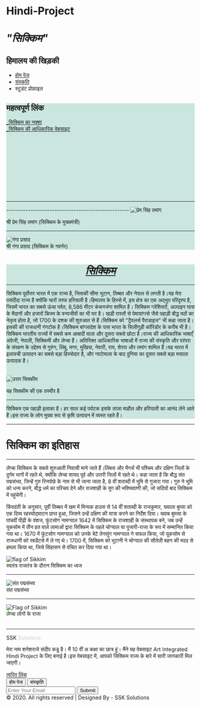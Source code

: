 # Hindi-Project
<!DOCTYPE html>
<html lang="en">

<head>
<title>सिक्किम | होम पेज</title>
<meta charset= "UTf-8">
<meta name="viewport" content="Hi!!! Myself Shaneshraje Sandeep Kadu, intial-scale=1">
 <link rel = "icon" href =  
"https://encrypted-tbn0.gstatic.com/images?q=tbn%3AANd9GcT_KP4jIQqQqU1nwkfevMlwsgcJ6g2c498TxA&usqp=CAU"
        type = "image/x-icon"> 
<style>


* {
  box-sizing: border-box;
}

body {
  font-family:Verdana, Geneva, sans-serif;
  background-image :url("https://www.freeworldmaps.net/asia/india/sikkim/sikkim-map.jpg");
  background-repeat: no-repeat;
  background-attachment: fixed;
  background-position: absolute;
  background-size: 100% 100%;
  top: 00%;
  left:0%;
}


.header {
padding: 150px;
border: 0px;
text-align:center;
color: #dfe210;
font-family:"Comic Sans MS", cursive, sans-serif;

background-image: url('https://images.unsplash.com/photo-1573398643956-2b9e6ade3456?ixlib=rb-1.2.1&ixid=eyJhcHBfaWQiOjEyMDd9&w=1000&q=80');
background-repeat: no-repeat;
background-size: 100% 100%;
 
}

.header h1 {
  font-size: 90px;
  
}
.header h2{
 font-size:  50px;
 color:#349be0;
}

ul {
list-style-type: none;
overflow: hidden;
 margin: 0.2px;
  padding: 10;
  background-color: #333;
  position: sticky;
  width:100%;
}

li {
 
float: left;
}

li a {
  display: block;
  color: white;
  text-align: center;
  padding: 14px 16px;
  text-decoration: none;
  
 

}

a:hover:not(.active) {
  background-color: #000;
   border: 1px
  border-color: blue;
  
}

.active {
  background-color:#4CAF50;
}


.center{
padding-top: 40px;
font-size: 40px;
font-family: "Times New Roman", Times, serif;
text-align: center;
color: #c7c7c7;
}

.row:after {
content:"";
display: table;
clear: both;
}

.columnInfo{
float: left;
width: 28%;
height: 1040px;
padding: 0px;
background-image: url('https://www.mapsofindia.com/ci-moi-images/hindimoi//2020/04/Sikkim-Hindi-Map-Hindi.jpg');
border: 10px;
background-repeat: no-repeat;
background-size: 100% 35.5%;
}

.columnInfo h2{
font-size: 35px;
text-align: center;
}

.columnInfo1{

float: left;
width: 0.5%;
height:1040px;
padding:1px;
}

.columnInfo2{
float: left;
width: 71.5%;
height: 1040px;
padding: 10px;
}

.History{
position: static;
background-image: linear-gradient(to top right,rgb(26, 188, 156),rgb(18, 135, 111));
height: 630px;
}

.History h1{
text-align: center;
font-size: 50px;
color: #d9d330;
}


.columnWidth{
float:left;
width: 1%;
height: 500px;
}

.columnHistoryImg1{
float: right;
width: 20%;
height: 500px;
padding: 5px;
}

.columnHistoryImg2{
float: right;
width: 20%;
height: 500px;
padding: 5px;
}



.columnHistoryMain{
float: left;
width: 58%;
height: 500px;
color: #fff;
}

.columnHistoryMain{
font-size: 20px;
}

.columnHistoryMain h2{
color: #ed68e2;
font-size: 40px;

}

.columnHistoryImg1 img {
top: 20px;
width: 95%;
height: 350px;
background-color: black;
size: 50% 50%;
padding: 5px
}

.columnHistoryImg2 img {
width: 95%;
height: 180px;
background-color: black;
size: 50% 50%;
padding: 5px;
}

.columnInfo img{

width: 100%;
height:  250px;
background-color:black;
border: 0px;
size: 100% 100%;
}

.columnInfo2 img{

width: 100%;
height:  500px;
background-color:black;
border: 0px;
size: 100% 100%;
}

.imgCaption{
padding: 0px;
text-align: center;
font-size: 20px;
color: #151a19;
/*background: -webkit-linear-gradient(#03adfc, #03fcf4);
  -webkit-background-clip: text;
  -webkit-text-fill-color: transparent;
text-decoration: underline;*/
}


.footer{

width: 100%;
height:300px;
background: #17181b;
}

.footerAbout{
float:left;
width:33%;
height:300px;
background:none;
}

.logo{
padding:40px;
font-size: 40px;
font-family: "Impact", carcoal,sans-serif;
text-align: center;
color: #366f91;
}

.footerAbout p{
padding: 10px;
font-size: 20px;
font-family: "Times New Roman", Times, Serif;
color: #fff;
text-align: center;
}

.footerLinks{
float: left;
height: 300px;
width: 33%;

}

.button{
font-size: 25px;
color: #72cfa5;
border: none;
height:50px;
width: 200px;
background: none;
cursor: pointer;
position: relative;
left: 10%;
transition-duration: 0.5s;
}

.button:hover{

color: #8bb3a1;
transition-duration: 0.5s;
border-radius: 10px;
background: #0a0d0b;
}

#b1{
top: 75%;
}

.footerContact{
float: left;
width: 33%;
background: none;
position: relative;
top: 40%;
font-size: 36px;

}

.Email{
padding: 10px;
height: 40px;
width: 300px;
background: #0a0d0b;
color: #fff;
border: none;
border-radius:5px;
}

.footerend{
width:100%;
height: 50px;
background:#1c1d21;
color: #fff;
text-align: center;
font-family:'Nunito Sans', sans-serif;
font-size: 1rem;
padding-top: 1rem;
padding-bottom: 1rem;

}


</style>
</head>

<body padding: 1000px;>


<div class="header">

  <h1><i><b>"सिक्किम"</b> </i></h1>
  <h2>हिमालय की खिड़की</h2>
  </div>
  </div>
<ul>
<li><a class=active onClick="parent.location='Home Page 1.html'" href=#HomePage>होम पेज</a></li>
<li><a onclick="parent.location='Culture 2.html'" href=#Culture>संस्कृति</a></li>
<li><a onclick="parent.location='Flyer.png'">स्टुडंट प्रोफ़ाइल</li>
</ul>


<div class="row">
  <div class=columnInfo style= "background-color: #cae6df">
    <h2><b>महत्वपूर्ण लिंक</b></h2>
    <a href= "https://www.google.com/maps/place/Sikkim/">_सिक्किम का नक्शा</a>
	<br>
	<a href= "https://sikkim.gov.in/"> _सिक्किम की आधिकारिक वेबसाइट</a>
	<br>
	<br>
	<br>
	<br>
	<br>
	<br>
	<br>
	<br>
	<br>
	<br>
	<br>
	<hr>
	---------------------------------------------------
	<img src="https://images.outlookindia.com/public/uploads/articles/2019/6/12/ps_tamang_20190624_571_855.jpg" alt="प्रेम सिंह तमांग">
	<br>
	<div class="imgCaption"><p>श्री प्रेम सिंह तमांग (सिक्किम के मुख्यमंत्री)</p></div>
	<hr>
	<img src="https://tnt.sgp1.cdn.digitaloceanspaces.com/uploads/2018/11/Guv.jpg" alt="गंगा प्रसाद ">
	<div class="imgCaption">श्री गंगा प्रसाद (सिक्किम के गवर्नर) </div>
	</div>
	<div class=columnInfo1 style= "background-color: #cae6df"></div>
	<div class=columnInfo2 style= "background-color: #cae6df">
	<h1 style= "text-align:center"><i><u>सिक्किम</u></i></h1>
	<hr>
	<p>सिक्किम पूर्वोत्तर भारत में एक राज्य है, जिसकी सीमा भूटान, तिब्बत और नेपाल से लगती है।यह मेरा पसंदीदा राज्य है क्योंकि चारों तरफ हरियाली है।हिमालय के हिस्से में, इस क्षेत्र का एक अद्भुत परिदृश्य है, जिसमें भारत का सबसे ऊंचा पर्वत, 8,586 मीटर कंचनजंगा शामिल है।
	सिक्किम ग्लेशियरों, अल्पाइन घास के मैदानों और हजारों किस्म के वन्यजीवों का भी घर है। खड़ी रास्तों से पेमायांग्त्से जैसे पहाड़ी बौद्ध मठों का नेतृत्व होता है, जो 1700 के दशक की शुरुआत से हैं।सिक्किम को "ट्रैवलर्स पैराडाइज" भी कहा जाता है।
	इसकी की राजधानी गंगटोक है।सिक्किम बांग्लादेश के पास भारत के सिलीगुड़ी कॉरिडोर के करीब भी है। सिक्किम भारतीय राज्यों में सबसे कम आबादी वाला और दूसरा सबसे छोटा है।राज्य की आधिकारिक भाषाएँ अंग्रेजी, नेपाली, सिक्किमी और लेप्चा हैं। 
	अतिरिक्त आधिकारिक भाषाओं में राज्य की संस्कृति और परंपरा के संरक्षण के उद्देश्य से गुरुंग, लिंबु, मगर, मुखिया, नेवारी, राय, शेरपा और तमांग शामिल हैं।यह भारत में इलायची उत्पादन का सबसे बड़ा हिस्सेदार है, और ग्वाटेमाला के बाद दुनिया का दूसरा सबसे बड़ा मसाला उत्पादक है।</p>
	<br>
	<img src="https://nomadicweekends.com/blog/wp-content/uploads/2019/03/Lachung-City-In-between-the-Mountain-Ranges.jpg" alt="उत्तर सिक्कीम">
	<div class="imgCaption"><p>यह सिक्कीम की एक तस्वीर है</p></div>
	<hr>
	<p>सिक्किम एक पहाड़ी इलाका है। हर साल कई पर्यटक इसके ताज़ा माहौल और हरियाली का आनंद लेने आते हैं।इस राज्य के लोग मुख्य रूप से कृषि उत्पादन में व्यस्त रहते हैं।</p>
  </div> 
  <hr>
  
 

<div class="History">
 <h1>सिक्किम का इतिहास</h1>
 <hr>
 <div class="row">
 
 <div class="columnWidth"></div>
 
 <div class="columnHistoryMain">
 <p>
 लेप्चा सिक्किम के सबसे शुरुआती निवासी माने जाते हैं।लिंबस और मैगर्स भी पश्चिम और दक्षिण जिलों के दुर्गम भागों में रहते थे, क्योंकि लेप्चा शायद पूर्व और उत्तरी जिलों में रहते थे।
 कहा जाता है कि बौद्ध संत पद्मसंभव, जिन्हें गुरु रिनपोछे के नाम से भी जाना जाता है, 8 वीं शताब्दी में भूमि से गुजारा गया। गुरु ने भूमि को धन्य करने, बौद्ध धर्म का परिचय देने और राजशाही के युग की भविष्यवाणी की, जो सदियों बाद सिक्किम में पहुंचेगी।
 </p>
 
 <p>
किंवदंती के अनुसार, पूर्वी तिब्बत में खम में मिन्यक हाउस से 14 वीं शताब्दी के राजकुमार, ख्याला बुम्सा को एक दिव्य रहस्योद्घाटन प्राप्त हुआ, जिसने उन्हें दक्षिण की यात्रा करने का निर्देश दिया। ख्याब बुमसा के पांचवीं पीढ़ी के वंशज,
 फुंटसोग नामग्याल 1642 में सिक्किम के राजशाही के संस्थापक बने, जब उन्हें युकसोम में तीन व्रत वाले लामाओं द्वारा सिक्किम के पहले चोग्याल या पुजारी-राजा के रूप में सम्मानित किया गया था। 1670 में फुंटसोग नामग्याल को उनके बेटे तेनसुंग नामग्याल ने सफल किया, जो यूकसोम से राजधानी को रबडेंटसे में ले गए थे।
 1700 में, सिक्किम को भूटानी ने चोग्याल की सौतेली बहन की मदद से हमला किया था, जिसे सिंहासन से वंचित कर दिया गया था।</p>
 </div>
 <div class="columnWidth"></div>
 
 <div class="columnHistoryImg2">
 
 <img src="https://upload.wikimedia.org/wikipedia/commons/thumb/6/6b/Flag_of_Sikkim_%281967-1975%29.svg/750px-Flag_of_Sikkim_%281967-1975%29.svg.png" alt="flag of Sikkim">
 <div class="imgCaption">स्वतंत्र राजतंत्र के दौरान सिक्किम का ध्वज</div>
 <hr>
 <img src="https://upload.wikimedia.org/wikipedia/commons/1/19/Guru_Rinpoche_in_mist_2.jpg" alt=" संत पद्मसंभव" >
 <div class="imgCaption">संत पद्मसंभव</div>
 <hr>
 </div>
 
 <div class="columnHistoryImg1">
 <img src="https://aachuley.files.wordpress.com/2010/10/4e1b9-lepcha6.jpg" alt="Flag of Sikkim">
 <div class="imgCaption">लेप्चा लोगों के राजा</div>
 <br>
 <hr>
 
 </div>
 </div>
</div>

<div class="row">

<div class="footer">

<div class="footerAbout">

<div class="logo">
 SSK<span style="color: #cfcfca">&nbsp;Solutions</span>
</div>

<p>मेरा नाम शनेशराजे संदीप कडु है। मैं 10 वीं अ कक्षा का छात्र हूं। मैंने यह वेबसाइट Art Integrated Hindi Project के लिए बनाई है।इस वेबसाइट में, आपको सिक्किम राज्य के बारे में सारी जानकारी मिल जाएगी।</p>

</div>

<div class="footerLinks">

<div class="center" color="#ffffff"><u>त्वरित लिंक</u></div>
<input type=button value="होम पेज" onClick="parent.location='Home Page 1.html'" class="button" id="b1">



<input type=button value="संस्कृति" onClick="parent.location='Culture 2.html'" class="button" id="b1">

</div>

<div class="footerContact">
<input type="email" class="Email" placeholder="Enter Your Email" aria-label="Enter The Email">
<input type="Submit" value="Submit" class="button">
</div>

</div>
</div>

<div class="footerend">
&#xa9; 2020. All rights reserved | Designed By - SSK Solutions
</div>

</body>
</html>
